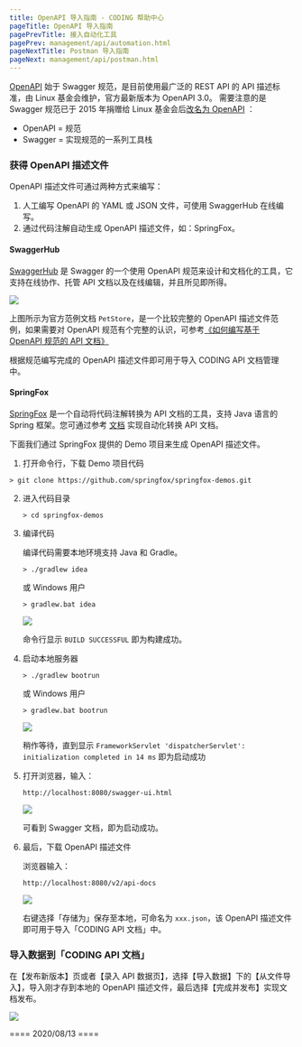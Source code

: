 ```yaml
---
title: OpenAPI 导入指南 - CODING 帮助中心
pageTitle: OpenAPI 导入指南
pagePrevTitle: 接入自动化工具
pagePrev: management/api/automation.html
pageNextTitle: Postman 导入指南
pageNext: management/api/postman.html
---
```


[OpenAPI](https://swagger.io/resources/open-api) 始于 Swagger 规范，是目前使用最广泛的 REST API 的 API 描述标准，由 Linux 基金会维护，官方最新版本为 OpenAPI 3.0。
需要注意的是 Swagger 规范已于 2015 年捐赠给 Linux 基金会后[改名为 OpenAPI](https://smartbear.com/blog/develop/what-is-the-difference-between-swagger-and-openapi/) ：

-   OpenAPI = 规范
-   Swagger = 实现规范的一系列工具栈

### 获得 OpenAPI 描述文件

OpenAPI 描述文件可通过两种方式来编写：

1.  人工编写 OpenAPI 的 YAML 或 JSON 文件，可使用 SwaggerHub 在线编写。
2.  通过代码注解自动生成 OpenAPI 描述文件，如：SpringFox。

#### SwaggerHub

[SwaggerHub](https://swagger.io/tools/swaggerhub) 是 Swagger 的一个使用 OpenAPI 规范来设计和文档化的工具，它支持在线协作、托管 API 文档以及在线编辑，并且所见即所得。

![](https://help-assets.codehub.cn/enterprise/20191008064417.png)

上图所示为官方范例文档 `PetStore`，是一个比较完整的 OpenAPI 描述文件范例，如果需要对 OpenAPI 规范有个完整的认识，可参考[《如何编写基于 OpenAPI 规范的 API 文档》](https://huangwenchao.gitbooks.io/swagger/content/)

根据规范编写完成的 OpenAPI 描述文件即可用于导入 CODING API 文档管理中。

#### SpringFox

[SpringFox](http://springfox.github.io/springfox) 是一个自动将代码注解转换为 API 文档的工具，支持 Java 语言的 Spring 框架。您可通过参考 [文档](http://springfox.github.io/springfox/docs/current) 实现自动化转换 API 文档。

下面我们通过 SpringFox 提供的 Demo 项目来生成 OpenAPI 描述文件。

1.  打开命令行，下载 Demo 项目代码

   ```shell
   > git clone https://github.com/springfox/springfox-demos.git
   ```

2.  进入代码目录

    ```shell
    > cd springfox-demos
    ```

3.  编译代码

    编译代码需要本地环境支持 Java 和 Gradle。

    ```shell
    > ./gradlew idea
    ```

    或 Windows 用户

    ```shell
    > gradlew.bat idea
    ```

    ![](https://help-assets.codehub.cn/enterprise/20191008064813.png)

    命令行显示 `BUILD SUCCESSFUL` 即为构建成功。

4.  启动本地服务器

    ```shell
    > ./gradlew bootrun
    ```

    或 Windows 用户

    ```shell
    > gradlew.bat bootrun
    ```

    ![](https://help-assets.codehub.cn/enterprise/20191008065146.png)

    稍作等待，直到显示 `FrameworkServlet 'dispatcherServlet': initialization completed in 14 ms` 即为启动成功

5.  打开浏览器，输入：

    ```
    http://localhost:8080/swagger-ui.html
    ```

    ![](https://help-assets.codehub.cn/enterprise/20191008070110.png)

    可看到 Swagger 文档，即为启动成功。

6.  最后，下载 OpenAPI 描述文件

    浏览器输入：

    ```
    http://localhost:8080/v2/api-docs
    ```

    ![](https://help-assets.codehub.cn/enterprise/20191008065312.png)

    右键选择「存储为」保存至本地，可命名为 `xxx.json`，该 OpenAPI 描述文件即可用于导入「CODING API 文档」中。

### 导入数据到「CODING API 文档」

在【发布新版本】页或者【录入 API 数据页】，选择【导入数据】下的【从文件导入】，导入刚才存到本地的 OpenAPI 描述文件，最后选择【完成并发布】实现文档发布。

![](https://help-assets.codehub.cn/enterprise/20191008065650.png)

==== 2020/08/13 ====
